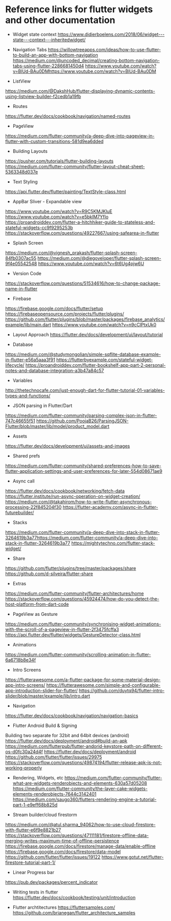 # Reference links for flutter widgets and other documentation

- Widget state context
https://www.didierboelens.com/2018/06/widget---state---context---inheritedwidget/

- Navigation Tabs
https://willowtreeapps.com/ideas/how-to-use-flutter-to-build-an-app-with-bottom-navigation
https://medium.com/@uncoded_decimal/creating-bottom-navigation-tabs-using-flutter-2286681450d4
https://www.youtube.com/watch?v=BlUd-BAu0DMhttps://www.youtube.com/watch?v=BlUd-BAu0DM

- ListView

https://medium.com/@DakshHub/flutter-displaying-dynamic-contents-using-listview-builder-f2cedb1a19fb

- Routes

https://flutter.dev/docs/cookbook/navigation/named-routes

- PageView 

https://medium.com/flutter-community/a-deep-dive-into-pageview-in-flutter-with-custom-transitions-581d9ea6dded

- Building Layouts

https://pusher.com/tutorials/flutter-building-layouts
https://medium.com/flutter-community/flutter-layout-cheat-sheet-5363348d037e

- Text Styling

https://api.flutter.dev/flutter/painting/TextStyle-class.html

- AppBar Sliver - Expandable view

https://www.youtube.com/watch?v=R9C5KMJKluE
https://www.youtube.com/watch?v=e5bklM7YfIo
https://proandroiddev.com/flutter-a-hitchhiker-guide-to-stateless-and-stateful-widgets-cc9f9295253b
https://stackoverflow.com/questions/49227667/using-safearea-in-flutter

- Splash Screen

https://medium.com/@vignesh_prakash/flutter-splash-screen-84fb0307ac55
https://medium.com/@diegoveloper/flutter-splash-screen-9f4e05542548
https://www.youtube.com/watch?v=6t6Ug4pjw6U

- Version Code

https://stackoverflow.com/questions/51534616/how-to-change-package-name-in-flutter

- Firebase 

https://firebase.google.com/docs/flutter/setup
https://firebaseopensource.com/projects/flutter/plugins/
https://github.com/flutter/plugins/blob/master/packages/firebase_analytics/example/lib/main.dart
https://www.youtube.com/watch?v=n9cClPtxUk0

- Layout Approach
https://flutter.dev/docs/development/ui/layout/tutorial

- Database

https://medium.com/@studymongolian/simple-sqflite-database-example-in-flutter-e56a5aaa3f91
https://flutterbyexample.com/stateful-widget-lifecycle/
https://proandroiddev.com/flutter-bookshelf-app-part-2-personal-notes-and-database-integration-a3b47a84c57

- Variables

http://thetechnocafe.com/just-enough-dart-for-flutter-tutorial-01-variables-types-and-functions/

- JSON parsing in Flutter/Dart

https://medium.com/flutter-community/parsing-complex-json-in-flutter-747c46655f51
https://github.com/PoojaB26/ParsingJSON-Flutter/blob/master/lib/model/product_model.dart

- Assets

https://flutter.dev/docs/development/ui/assets-and-images

- Shared prefs

https://medium.com/flutter-community/shared-preferences-how-to-save-flutter-application-settings-and-user-preferences-for-later-554d08671ae9

- Async call

https://flutter.dev/docs/cookbook/networking/fetch-data
https://flutter.institute/run-async-operation-on-widget-creation/
https://medium.com/@takahirom/how-to-write-flutter-asynchronous-processing-22f845204f30
https://flutter-academy.com/async-in-flutter-futurebuilder/

- Stacks

https://medium.com/flutter-community/a-deep-dive-into-stack-in-flutter-3264619b3a77https://medium.com/flutter-community/a-deep-dive-into-stack-in-flutter-3264619b3a77
https://mightytechno.com/flutter-stack-widget/

- Share

https://github.com/flutter/plugins/tree/master/packages/share
https://github.com/d-silveira/flutter-share

- Extras

https://medium.com/flutter-community/flutter-architectures/home
https://stackoverflow.com/questions/45924474/how-do-you-detect-the-host-platform-from-dart-code


- PageView as Gesture

https://medium.com/flutter-community/synchronising-widget-animations-with-the-scroll-of-a-pageview-in-flutter-2f3475fcffa3
https://api.flutter.dev/flutter/widgets/GestureDetector-class.html

- Animations 

https://medium.com/flutter-community/scrolling-animation-in-flutter-6a6718b8e34f

- Intro Screens 

https://flutterawesome.com/a-flutter-package-for-some-material-design-app-intro-screens/
https://flutterawesome.com/simple-and-configurable-app-introduction-slider-for-flutter/
https://github.com/duytq94/flutter-intro-slider/blob/master/example/lib/intro.dart

- Navigation 

https://flutter.dev/docs/cookbook/navigation/navigation-basics


- Flutter Android Build & Signing 

Building two separate for 32bit and 64bit devices (android)
https://flutter.dev/docs/deployment/android#build-an-apk
https://medium.com/flutterpub/flutter-andorid-keystore-path-on-different-os-d0fc30a24d4f
https://flutter.dev/docs/deployment/android
https://github.com/flutter/flutter/issues/29975
https://stackoverflow.com/questions/49874194/flutter-release-apk-is-not-working-properly

- Rendering, Widgets, etc
https://medium.com/flutter-community/flutter-what-are-widgets-renderobjects-and-elements-630a57d05208
https://medium.com/flutter-community/the-layer-cake-widgets-elements-renderobjects-7644c3142401
https://medium.com/saugo360/flutters-rendering-engine-a-tutorial-part-1-e9eff68b825d

- Stream builder/cloud firestorm

https://medium.com/@atul.sharma_94062/how-to-use-cloud-firestore-with-flutter-e6f9e8821b27
https://stackoverflow.com/questions/47111181/firestore-offline-data-merging-writes-maximum-time-of-offline-persistence
https://firebase.google.com/docs/firestore/manage-data/enable-offline
https://firebase.google.com/docs/firestore/data-model
https://github.com/flutter/flutter/issues/19122
https://www.gotut.net/flutter-firestore-tutorial-part-1/

- Linear Progress bar

https://pub.dev/packages/percent_indicator

- Writing tests in flutter
https://flutter.dev/docs/cookbook/testing/unit/introduction

- Flutter archtitectures
https://fluttersamples.com/
https://github.com/brianegan/flutter_architecture_samples


